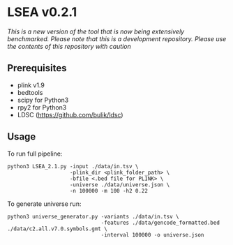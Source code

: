 # LSEA v0.2.1

*This is a new version of the tool that is now being extensively benchmarked. Please note that this is a development repository. Please use the contents of this repository with caution*

## Prerequisites
- plink v1.9
- bedtools
- scipy for Python3
- rpy2 for Python3
- LDSC (https://github.com/bulik/ldsc)

## Usage

To run full pipeline:  
```
python3 LSEA_2.1.py -input ./data/in.tsv \
                    -plink_dir <plink_folder_path> \
                    -bfile <.bed file for PLINK> \
                    -universe ./data/universe.json \
                    -n 100000 -m 100 -h2 0.22
```

To generate universe run:  
```
python3 universe_generator.py -variants ./data/in.tsv \
                              -features ./data/gencode_formatted.bed ./data/c2.all.v7.0.symbols.gmt \
                              -interval 100000 -o universe.json
```
